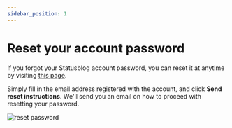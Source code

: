 ```yaml
---
sidebar_position: 1
---
```


# Reset your account password

If you forgot your Statusblog account password, you can reset it at anytime by visiting [this page](https://my.statusblog.io/users/reset_password).

Simply fill in the email address registered with the account, and click **Send reset instructions**. We'll send you an email on how to proceed with resetting your password.

![reset password](/img/reset-password.png)
